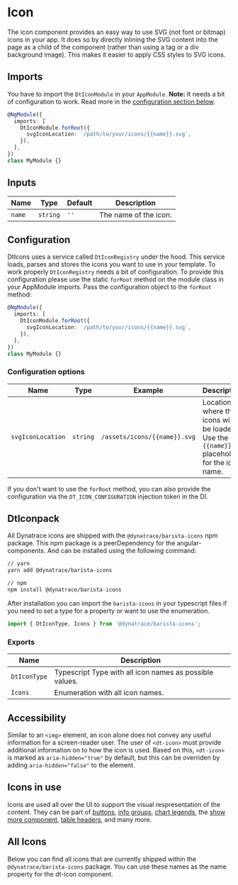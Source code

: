 # Icon

The icon component provides an easy way to use SVG (not font or bitmap) icons in
your app. It does so by directly inlining the SVG content into the page as a
child of the component (rather than using a tag or a div background image). This
makes it easier to apply CSS styles to SVG icons.

<ba-live-example name="DtExampleIconDefault"></ba-live-example>

## Imports

You have to import the `DtIconModule` in your `AppModule`. **Note:** It needs a
bit of configuration to work. Read more in the
[configuration section below](#configuration).

```typescript
@NgModule({
  imports: [
    DtIconModule.forRoot({
      svgIconLocation: `/path/to/your/icons/{{name}}.svg`,
    }),
  ],
})
class MyModule {}
```

## Inputs

| Name   | Type     | Default | Description           |
| ------ | -------- | ------- | --------------------- |
| `name` | `string` | `''`    | The name of the icon. |

## Configuration

DtIcons uses a service called `DtIconRegistry` under the hood. This service
loads, parses and stores the icons you want to use in your template. To work
properly `DtIconRegistry` needs a bit of configuration. To provide this
configuration please use the static `forRoot` method on the module class in your
AppModule imports. Pass the configuration object to the `forRoot` method:

```typescript
@NgModule({
  imports: [
    DtIconModule.forRoot({
      svgIconLocation: `/path/to/your/icons/{{name}}.svg`,
    }),
  ],
})
class MyModule {}
```

### Configuration options

| Name              | Type     | Example                      | Description                                                                                |
| ----------------- | -------- | ---------------------------- | ------------------------------------------------------------------------------------------ |
| `svgIconLocation` | `string` | `/assets/icons/{{name}}.svg` | Location where the icons will be loaded. Use the `{{name}}` placeholder for the icon name. |

If you don't want to use the `forRoot` method, you can also provide the
configuration via the `DT_ICON_CONFIGURATION` injection token in the DI.

## DtIconpack

All Dynatrace icons are shipped with the `@dynatrace/barista-icons` npm package.
This npm package is a peerDependency for the angular-components. And can be
installed using the following command:

```bash
// yarn
yarn add @dynatrace/barista-icons

// npm
npm install @dynatrace/barista-icons
```

After installation you can import the `barista-icons` in your typescript files
if you need to set a type for a property or want to use the enumeration.

```typescript
import { DtIconType, Icons } from '@dynatrace/barista-icons';
```

### Exports

| Name         | Description                                             |
| ------------ | ------------------------------------------------------- |
| `DtIconType` | Typescript Type with all icon names as possible values. |
| `Icons`      | Enumeration with all icon names.                        |

## Accessibility

Similar to an `<img>` element, an icon alone does not convey any useful
information for a screen-reader user. The user of `<dt-icon>` must provide
additional information on to how the icon is used. Based on this, `<dt-icon>` is
marked as `aria-hidden="true"` by default, but this can be overriden by adding
`aria-hidden="false"` to the element.

## Icons in use

Icons are used all over the UI to support the visual respresentation of the
content. They can be part of [buttons](/components/button),
[info groups](/components/info-group), [chart legends](/components/chart), the
[show more component](/components/show-more),
[table headers](/components/table), and many more.

## All Icons

Below you can find all icons that are currently shipped within the
`@dynatrace/barista-icons` package. You can use these names as the name property
for the dt-icon component.

<ba-live-example name="DtExampleIconAll" fullwidth="true"></ba-live-example>

